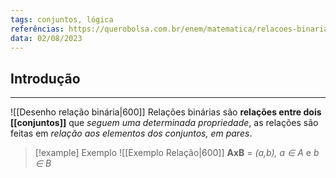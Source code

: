 ```yaml
---
tags: conjuntos, lógica
referências: https://querobolsa.com.br/enem/matematica/relacoes-binarias
data: 02/08/2023
---
```

## Introdução
---
![[Desenho relação binária|600]]
Relações binárias são **relações entre dois [[conjuntos]]** que *seguem uma determinada propriedade*, as relações são feitas em *relação aos elementos dos conjuntos, em pares*.

>[!example] Exemplo
>![[Exemplo Relação|600]]
>**AxB** = *(a,b), a $\in$ A* e *b $\in$ B*